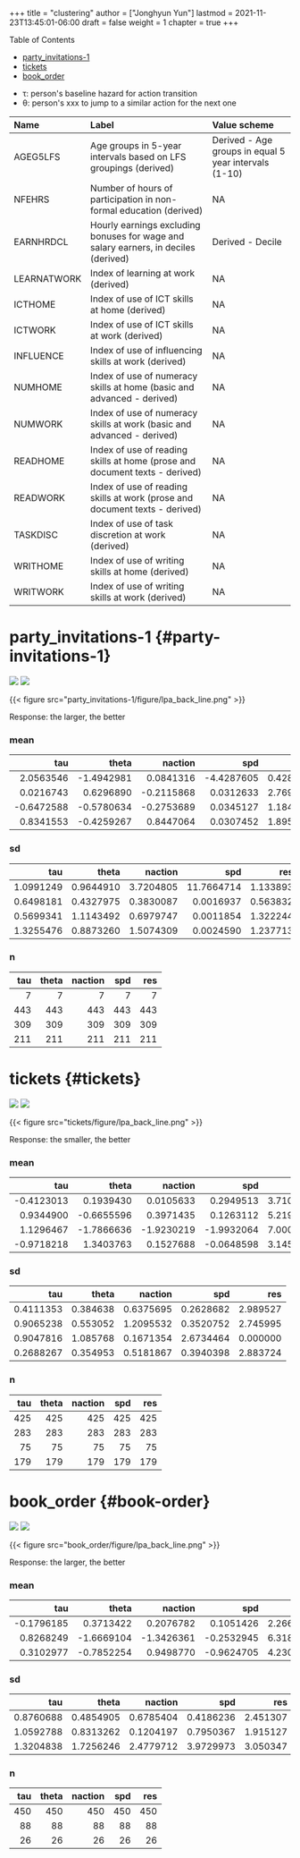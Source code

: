 +++
title = "clustering"
author = ["Jonghyun Yun"]
lastmod = 2021-11-23T13:45:01-06:00
draft = false
weight = 1
chapter = true
+++

<div class="ox-hugo-toc toc">
<div></div>

<div class="heading">Table of Contents</div>

- [party\_invitations-1](#party-invitations-1)
- [tickets](#tickets)
- [book\_order](#book-order)

</div>
<!--endtoc-->

-   &tau;: person's baseline hazard for action transition
-   &theta;: person's xxx to jump to a similar action for the next one

|Name        |Label                                                                               |Value scheme                                          |
|:-----------|:-----------------------------------------------------------------------------------|:-----------------------------------------------------|
|AGEG5LFS    |Age groups in 5-year intervals based on LFS groupings (derived)                     |Derived - Age groups in equal 5 year intervals (1-10) |
|NFEHRS      |Number of hours of participation in non-formal education (derived)                  |NA                                                    |
|EARNHRDCL   |Hourly earnings excluding bonuses for wage and salary earners, in deciles (derived) |Derived - Decile                                      |
|LEARNATWORK |Index of learning at work (derived)                                                 |NA                                                    |
|ICTHOME     |Index of use of ICT skills at home (derived)                                        |NA                                                    |
|ICTWORK     |Index of use of ICT skills at work (derived)                                        |NA                                                    |
|INFLUENCE   |Index of use of influencing skills at work (derived)                                |NA                                                    |
|NUMHOME     |Index of use of numeracy skills at home (basic and advanced - derived)              |NA                                                    |
|NUMWORK     |Index of use of numeracy skills at work (basic and advanced - derived)              |NA                                                    |
|READHOME    |Index of use of reading skills at home (prose and document texts - derived)         |NA                                                    |
|READWORK    |Index of use of reading skills at work (prose and document texts - derived)         |NA                                                    |
|TASKDISC    |Index of use of task discretion at work (derived)                                   |NA                                                    |
|WRITHOME    |Index of use of writing skills at home (derived)                                    |NA                                                    |
|WRITWORK    |Index of use of writing skills at work (derived)                                    |NA                                                    |


# party\_invitations-1 {#party-invitations-1}

![](party_invitations-1/figure/lpa_plot-0.png)
![](party_invitations-1/figure/lpa_plot-1.png)

{{< figure src="party_invitations-1/figure/lpa_back_line.png" >}}

Response: the larger, the better


### mean


|        tau|      theta|    naction|        spd|       res|
|----------:|----------:|----------:|----------:|---------:|
|  2.0563546| -1.4942981|  0.0841316| -4.4287605| 0.4285714|
|  0.0216743|  0.6296890| -0.2115868|  0.0312633| 2.7697517|
| -0.6472588| -0.5780634| -0.2753689|  0.0345127| 1.1844660|
|  0.8341553| -0.4259267|  0.8447064|  0.0307452| 1.8957346|

### sd


|       tau|     theta|   naction|        spd|      res|
|---------:|---------:|---------:|----------:|--------:|
| 1.0991249| 0.9644910| 3.7204805| 11.7664714| 1.133893|
| 0.6498181| 0.4327975| 0.3830087|  0.0016937| 0.563832|
| 0.5699341| 1.1143492| 0.6979747|  0.0011854| 1.322244|
| 1.3255476| 0.8873260| 1.5074309|  0.0024590| 1.237713|

### n


| tau| theta| naction| spd| res|
|---:|-----:|-------:|---:|---:|
|   7|     7|       7|   7|   7|
| 443|   443|     443| 443| 443|
| 309|   309|     309| 309| 309|
| 211|   211|     211| 211| 211|


# tickets {#tickets}

![](tickets/figure/lpa_plot-0.png)
![](tickets/figure/lpa_plot-1.png)

{{< figure src="tickets/figure/lpa_back_line.png" >}}

Response: the smaller, the better


### mean


|        tau|      theta|    naction|        spd|      res|
|----------:|----------:|----------:|----------:|--------:|
| -0.4123013|  0.1939430|  0.0105633|  0.2949513| 3.710588|
|  0.9344900| -0.6655596|  0.3971435|  0.1263112| 5.219081|
|  1.1296467| -1.7866636| -1.9230219| -1.9932064| 7.000000|
| -0.9718218|  1.3403763|  0.1527688| -0.0648598| 3.145251|

### sd


|       tau|    theta|   naction|       spd|      res|
|---------:|--------:|---------:|---------:|--------:|
| 0.4111353| 0.384638| 0.6375695| 0.2628682| 2.989527|
| 0.9065238| 0.553052| 1.2095532| 0.3520752| 2.745995|
| 0.9047816| 1.085768| 0.1671354| 2.6734464| 0.000000|
| 0.2688267| 0.354953| 0.5181867| 0.3940398| 2.883724|

### n


| tau| theta| naction| spd| res|
|---:|-----:|-------:|---:|---:|
| 425|   425|     425| 425| 425|
| 283|   283|     283| 283| 283|
|  75|    75|      75|  75|  75|
| 179|   179|     179| 179| 179|


# book\_order {#book-order}

![](book_order/figure/lpa_plot-0.png)
![](book_order/figure/lpa_plot-1.png)

{{< figure src="book_order/figure/lpa_back_line.png" >}}

Response: the larger, the better


### mean


|        tau|      theta|    naction|        spd|      res|
|----------:|----------:|----------:|----------:|--------:|
| -0.1796185|  0.3713422|  0.2076782|  0.1051426| 2.266667|
|  0.8268249| -1.6669104| -1.3426361| -0.2532945| 6.318182|
|  0.3102977| -0.7852254|  0.9498770| -0.9624705| 4.230769|

### sd


|       tau|     theta|   naction|       spd|      res|
|---------:|---------:|---------:|---------:|--------:|
| 0.8760688| 0.4854905| 0.6785404| 0.4186236| 2.451307|
| 1.0592788| 0.8313262| 0.1204197| 0.7950367| 1.915127|
| 1.3204838| 1.7256246| 2.4779712| 3.9729973| 3.050347|

### n


| tau| theta| naction| spd| res|
|---:|-----:|-------:|---:|---:|
| 450|   450|     450| 450| 450|
|  88|    88|      88|  88|  88|
|  26|    26|      26|  26|  26|
